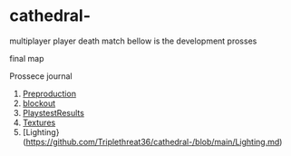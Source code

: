 # cathedral-
multiplayer player death match
bellow is the development prosses

final map

Prossece journal
1. [Preproduction](https://github.com/Triplethreat36/cathedral-/blob/main/Preproduction)
2. [blockout](blockout.2)
3. [PlaystestResults](playstest)
4. [Textures](Texturing.md)
5. [Lighting}(https://github.com/Triplethreat36/cathedral-/blob/main/Lighting.md)

